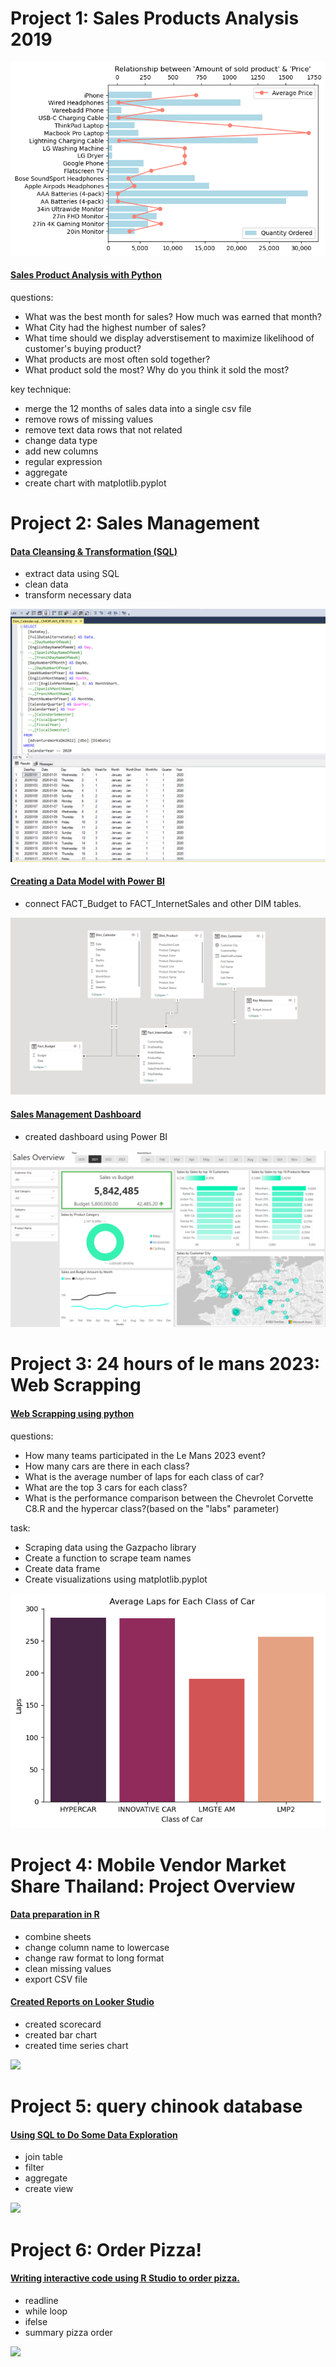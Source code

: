 # Project 1: Sales Products Analysis 2019

![](images/sale_product_analysis.png)
#### [Sales Product Analysis with Python](https://github.com/oat0054/oat0054.github.io/blob/main/projects/Sales%20Products%20Analysis.pdf)
questions:
   - What was the best month for sales? How much was earned that month?
   - What City had the highest number of sales?
   - What time should we display adverstisement to maximize likelihood of  customer's buying product?
   - What products are most often sold together?
   - What product sold the most? Why do you think it sold the most?


key technique:
  - merge the 12 months of sales data into a single csv file
  - remove rows of missing values
  - remove text data rows that not related
  - change data type
  - add new columns
  - regular expression
  - aggregate
  - create chart with matplotlib.pyplot


# Project 2: Sales Management
#### [Data Cleansing & Transformation (SQL)](projects/sales_sql_bi)
- extract data using SQL
- clean data
- transform necessary data

![](images/sql_sales.png)


#### [Creating a Data Model with Power BI](images/model_sales_powerbi.png)
- connect FACT_Budget to FACT_InternetSales and other  DIM tables.

![](images/model_sales_powerbi.png)

#### [Sales Management Dashboard](https://app.powerbi.com/links/vu6NZIJEoY?ctid=4dd8a667-96b2-4697-8036-3b1a6c85424e&pbi_source=linkShare)
- created dashboard using Power BI

![](images/sales_dashboard.png)




# Project 3: 24 hours of le mans 2023: Web Scrapping

#### [Web Scrapping using python](https://github.com/oat0054/oat0054.github.io/blob/main/projects/24%20hours%20of%20le%20mans%202023.pdf)
questions:
   - How many teams participated in the Le Mans 2023 event?
   - How many cars are there in each class?
   - What is the average number of laps for each class of car?
   - What are the top 3 cars for each class?
   - What is the performance comparison between the Chevrolet Corvette C8.R and the hypercar class?(based on the "labs" parameter)


task:
   - Scraping data using the Gazpacho library
   - Create a function to scrape team names
   - Create data frame
   - Create visualizations using matplotlib.pyplot

![](images/leman_lab.png)


# Project 4: Mobile Vendor Market Share Thailand: Project Overview

#### [Data preparation in R](https://github.com/oat0054/bootcamp_projects/blob/main/smartphone_th/data%20transformation%20-%20phone_vendor_th_project%20%E2%80%93%20Datalore.pdf)
- combine sheets
- change column name to lowercase
- change raw format to long format
- clean missing values
- export CSV file

#### [Created Reports on Looker Studio](https://lookerstudio.google.com/s/uGCx8Gzshuc)
- created scorecard
- created bar chart
- created time series chart

![](/images/phone_time_series.png)


# Project 5: query chinook database
#### [Using SQL to Do Some Data Exploration](https://github.com/oat0054/oat0054.github.io/blob/main/projects/chinook.db.sql)
- join table
- filter
- aggregate
- create view

![](/images/chinook_er.jpg)


# Project 6: Order Pizza!
#### [Writing interactive code using R Studio to order pizza.](https://github.com/oat0054/bootcamp_projects/blob/main/order_pizza.R)
- readline
- while loop
- ifelse
- summary pizza order

![](/images/pizza_alan-hardmanunsplash.jpg)


